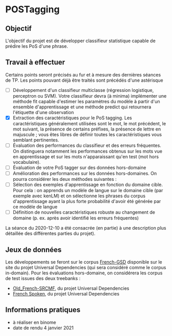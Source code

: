 # POSTagging

## Objectif
L'objectif du projet est de développer classifieur statistique capable de prédire les PoS d'une phrase.

## Travail à effectuer
Certains points seront précisés au fur et à mesure des dernières séances de TP. Les points pouvant déjà être traités sont précédés d'une astérisque

- [ ] Développement d'un classifieur multiclasse (régression logistique, perceptron ou SVM). Votre classifieur devra (à minima) implémenter une méthode fit capable d'estimer les paramètres du modèle à partir d'un ensemble d'apprentissage et une méthode predict qui retournera l'étiquette d'une observation
- [x] Extraction des caractéristiques pour le PoS tagging. Les caractéristiques généralement utilisées sont le mot, le mot précédent, le mot suivant, la présence de certains préfixes, la présence de lettre en majuscule ; vous êtes libres de définir toutes les caractéristiques vous semblant pertinentes.
- [ ] Évaluation des performances du classifieur et des erreurs fréquentes. On distinguera notamment les performances obtenus sur les mots vue en apprentissage et sur les mots n'apparaissant qu'en test (mot hors vocabulaire).
- [ ] Évaluation de votre PoS tagger sur des données hors-domaine
- [ ] Amélioration des performances sur les données hors-domaines. On pourra considérer les deux méthodes suivantes :
- [ ] Sélection des exemples d'apprentissage en fonction du domaine cible. Pour cela : on apprends un modèle de langue sur le domaine cible (par exemple avec kenLM) et on sélectionne les phrases du corpus d'apprentissage ayant la plus forte probabilité d'avoir été générée par ce modèle de langue
- [ ] Définition de nouvelles caractéristiques robuste au changement de domaine (p. ex. après avoir identifié les erreurs fréquentes)

La séance du 2020-12-10 a été consacrée (en partie) à une description plus détaillée des différentes parties du projet).


## Jeux de données

Les développements se feront sur le corpus [French-GSD](https://universaldependencies.org/treebanks/fr_gsd/index.html) disponible sur le site du projet Universal Dependencies (qui sera considéré comme le corpus in-domain).
Pour les évaluations hors-domaine, on considérera les corpus de test issues des deux treebanks :
- [Old_French-SRCMF](https://universaldependencies.org/treebanks/fro_srcmf/index.html), du projet Universal Dependencies
- [French Spoken](https://universaldependencies.org/treebanks/fr_spoken/index.html), du projet Universal Dependencies


## Informations pratiques

- à réaliser en binome
- date de rendu 4 janvier 2021
